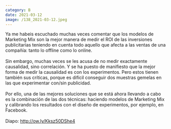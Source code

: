 ```yaml
--- 
category: B 
date: 2021-03-12 
image: /138_2021-03-12.jpeg 
--- 
```


Ya me habeis escuchado muchas veces comentar que los modelos de Marketing Mix son la mejor manera de medir el ROI de las inversiones publicitarias teniendo en cuenta todo aquello que afecta a las ventas de una compañía: tanto lo offline como lo online. <br><br>Sin embargo, muchas veces se les acusa de no medir exactamente causalidad, sino correlación. Y se ha puesto de manifiesto que la mejor forma de medir la causalidad es con los experimentos. Pero estos tienen también sus críticas, porque es difícil conseguir dos muestras gemelas en las que experimentar con/sin publicidad. <br><br>Por ello, una de las mejores soluciones que se está ahora llevando a cabo es la combinación de las dos técnicas: haciendo modelos de Marketing Mix y calibrando los resultados con el diseño de experimentos, por ejemplo, en Facebook. <br><br>Diapo:  http://ow.ly/Kksz50DShe4